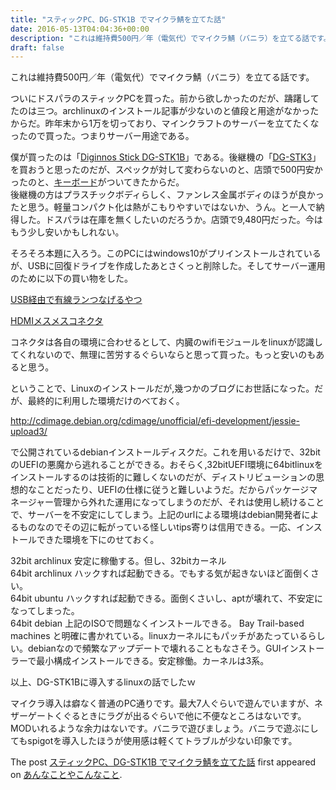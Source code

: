```yaml
---
title: "スティックPC、DG-STK1B でマイクラ鯖を立てた話"
date: 2016-05-13T04:04:36+00:00
description: "これは維持費500円／年（電気代）でマイクラ鯖（バニラ）を立てる話です。 ついにドスパラのスティックPCを買った。前から欲しかったのだが、躊躇してたのは三つ。archlinuxのインストール記事が少ないのと値段と用途がな ..."
draft: false
---
```


これは維持費500円／年（電気代）でマイクラ鯖（バニラ）を立てる話です。

ついにドスパラのスティックPCを買った。前から欲しかったのだが、躊躇してたのは三つ。archlinuxのインストール記事が少ないのと値段と用途がなかったからだ。昨年末から1万を切っており、マインクラフトのサーバーを立てたくなったので買った。つまりサーバー用途である。

僕が買ったのは「[Diginnos Stick DG-STK1B](http://www.amazon.co.jp/Diginnos-Stick-DG-STK1B-%E3%82%B9%E3%83%86%E3%82%A3%E3%83%83%E3%82%AF%E5%9E%8B%E3%83%91%E3%82%BD%E3%82%B3%E3%83%B3-Windows/dp/B015XU925A/ref=sr_1_1?s=computers&ie=UTF8&qid=1457073213&sr=1-1&keywords=DG-STK1B)」である。後継機の「[DG-STK3](http://www.dospara.co.jp/5shopping/detail_prime.php?tg=2&tc=473&mc=5700&sn=0&_bdadid=JPGTE5.00bv0000)」を買おうと思ったのだが、スペックが対して変わらないのと、店頭で500円安かったのと、[キーボード](http://www.amazon.co.jp/%E3%83%9E%E3%82%A4%E3%82%AF%E3%83%AD%E3%82%BD%E3%83%95%E3%83%88-%E6%9A%97%E5%8F%B7%E5%8C%96%E6%A9%9F%E8%83%BD%E6%90%AD%E8%BC%89-%E3%83%AF%E3%82%A4%E3%83%A4%E3%83%AC%E3%82%B9-Keyboard-N9Z-00023/dp/B01B1DV094)がついてきたからだ。  
後継機の方はプラスチックボディらしく、ファンレス金属ボディのほうが良かったと思う。軽量コンパクト化は熱がこもりやすいではないか、うん。と一人で納得した。ドスパラは在庫を無くしたいのだろうか。店頭で9,480円だった。今はもう少し安いかもしれない。

そろそろ本題に入ろう。このPCにはwindows10がプリインストールされているが、USBに回復ドライブを作成したあとさくっと削除した。そしてサーバー運用のために以下の買い物をした。

[USB経由で有線ランつなげるやつ](http://www.amazon.co.jp/gp/product/B00LLUEJXW/ref=oh_aui_detailpage_o00_s00?ie=UTF8&psc=1)

[HDMIメスメスコネクタ](http://www.amazon.co.jp/gp/product/B019GXIMN8/ref=oh_aui_detailpage_o01_s00?ie=UTF8&psc=1)

コネクタは各自の環境に合わせるとして、内臓のwifiモジュールをlinuxが認識してくれないので、無理に苦労するぐらいならと思って買った。もっと安いのもあると思う。

ということで、Linuxのインストールだが,幾つかのブログにお世話になった。だが、最終的に利用した環境だけのべておく。

http://cdimage.debian.org/cdimage/unofficial/efi-development/jessie-upload3/

で公開されているdebianインストールディスクだ。これを用いるだけで、32bitのUEFIの悪魔から逃れることができる。おそらく,32bitUEFI環境に64bitlinuxをインストールするのは技術的に難しくないのだが、ディストリビューションの思想的なことだったり、UEFIの仕様に従うと難しいようだ。だからパッケージマネージャー管理から外れた運用になってしまうのだが、それは使用し続けることで、サーバーを不安定にしてしまう。上記のurlによる環境はdebian開発者によるものなのでその辺に転がっている怪しいtips寄りは信用できる。一応、インストールできた環境を下にのせておく。

32bit archlinux 安定に稼働する。但し、32bitカーネル  
64bit archlinux ハックすれば起動できる。でもする気が起きないほど面倒くさい。  
64bit ubuntu ハックすれば起動できる。面倒くさいし、aptが壊れて、不安定になってしまった。  
64bit debian 上記のISOで問題なくインストールできる。 Bay Trail-based machines と明確に書かれている。linuxカーネルにもパッチがあたっているらしい。debianなので頻繁なアップデートで壊れることもなさそう。GUIインストーラーで最小構成インストールできる。安定稼働。カーネルは3系。

以上、DG-STK1Bに導入するlinuxの話でしたｗ

マイクラ導入は癖なく普通のPC通りです。最大7人ぐらいで遊んでいますが、ネザーゲートくぐるときにラグが出るぐらいで他に不便なところはないです。MODいれるような余力はないです。バニラで遊びましょう。バニラで遊ぶにしてもspigotを導入したほうが使用感は軽くてトラブルが少ない印象です。

The post [スティックPC、DG-STK1B でマイクラ鯖を立てた話](https://blog.cfw4.tokyo/wordpress/296/) first appeared on [あんなことやこんなこと](https://blog.cfw4.tokyo).